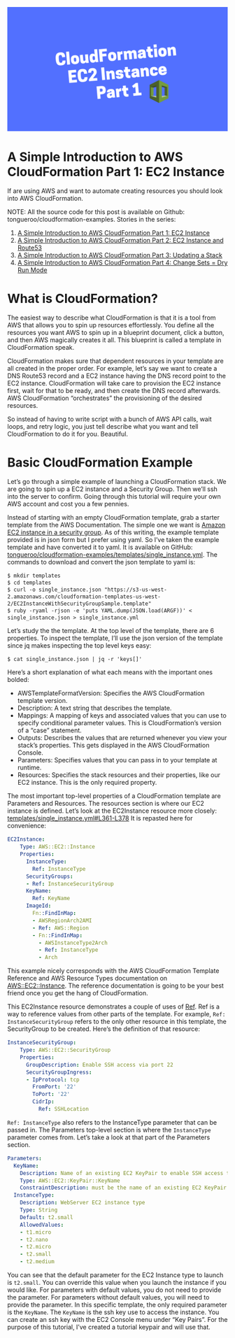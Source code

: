 
![part 1](images/intro.png)

# A Simple Introduction to AWS CloudFormation Part 1: EC2 Instance

If are using AWS and want to automate creating resources you should look into AWS CloudFormation.

NOTE: All the source code for this post is available on Github: tongueroo/cloudformation-examples.
Stories in the series:

1. [A Simple Introduction to AWS CloudFormation Part 1: EC2 Instance](https://blog.boltops.com/2017/03/06/a-simple-introduction-to-aws-cloudformation-part-1-ec2-instance)
2. [A Simple Introduction to AWS CloudFormation Part 2: EC2 Instance and Route53](https://blog.boltops.com/2017/03/20/a-simple-introduction-to-aws-cloudformation-part-2-ec2-instance-and-route53)
3. [A Simple Introduction to AWS CloudFormation Part 3: Updating a Stack](https://blog.boltops.com/2017/03/24/a-simple-introduction-to-aws-cloudformation-part-3-updating-a-stack)
4. [A Simple Introduction to AWS CloudFormation Part 4: Change Sets = Dry Run Mode](https://blog.boltops.com/2017/03/24/a-simple-introduction-to-aws-cloudformation-part-3-updating-a-stack)

# What is CloudFormation?

The easiest way to describe what CloudFormation is that it is a tool from AWS that allows you to spin up resources effortlessly. You define all the resources you want AWS to spin up in a blueprint document, click a button, and then AWS magically creates it all. This blueprint is called a template in CloudFormation speak.

CloudFormation makes sure that dependent resources in your template are all created in the proper order. For example, let’s say we want to create a DNS Route53 record and a EC2 instance having the DNS record point to the EC2 instance. CloudFormation will take care to provision the EC2 instance first, wait for that to be ready, and then create the DNS record afterwards. AWS CloudFormation “orchestrates” the provisioning of the desired resources.

So instead of having to write script with a bunch of AWS API calls, wait loops, and retry logic, you just tell describe what you want and tell CloudFormation to do it for you. Beautiful.

# Basic CloudFormation Example

Let’s go through a simple example of launching a CloudFormation stack. We are going to spin up a EC2 instance and a Security Group. Then we’ll ssh into the server to confirm. Going through this tutorial will require your own AWS account and cost you a few pennies.

Instead of starting with an empty CloudFormation template, grab a starter template from the AWS Documentation. The simple one we want is [Amazon EC2 instance in a security group](http://docs.aws.amazon.com/AWSCloudFormation/latest/UserGuide/sample-templates-services-us-west-2.html#w1ab2c21c45c15c15). As of this writing, the example template provided is in json form but I prefer using yaml. So I’ve taken the example template and have converted it to yaml. It is available on GitHub: [tongueroo/cloudformation-examples/templates/single_instance.yml](https://github.com/tongueroo/cloudformation-examples/blob/master/templates/single_instance.yml). The commands to download and convert the json template to yaml is:

```shell
$ mkdir templates
$ cd templates
$ curl -o single_instance.json "https://s3-us-west-2.amazonaws.com/cloudformation-templates-us-west-2/EC2InstanceWithSecurityGroupSample.template"
$ ruby -ryaml -rjson -e 'puts YAML.dump(JSON.load(ARGF))' < single_instance.json > single_instance.yml
```

Let’s study the the template. At the top level of the template, there are 6 properties. To inspect the template, I’ll use the json version of the template since jq makes inspecting the top level keys easy:

```shell
$ cat single_instance.json | jq -r 'keys[]'
```

Here’s a short explanation of what each means with the important ones bolded:

- AWSTemplateFormatVersion: Specifies the AWS CloudFormation template version.
- Description: A text string that describes the template.
- Mappings: A mapping of keys and associated values that you can use to specify conditional parameter values. This is CloudFormation’s version of a “case” statement.
- Outputs: Describes the values that are returned whenever you view your stack’s properties. This gets displayed in the AWS CloudFormation Console.
- Parameters: Specifies values that you can pass in to your template at runtime.
- Resources: Specifies the stack resources and their properties, like our EC2 instance. This is the only required property.

The most important top-level properties of a CloudFormation template are Parameters and Resources. The resources section is where our EC2 instance is defined. Let’s look at the EC2Instance resource more closely: [templates/single_instance.yml#L361-L378](https://github.com/tongueroo/cloudformation-examples/blob/master/templates/single_instance.yml#L361-L378) It is repasted here for convenience:

```yaml
EC2Instance:
    Type: AWS::EC2::Instance
    Properties:
      InstanceType:
        Ref: InstanceType
      SecurityGroups:
      - Ref: InstanceSecurityGroup
      KeyName:
        Ref: KeyName
      ImageId:
        Fn::FindInMap:
        - AWSRegionArch2AMI
        - Ref: AWS::Region
        - Fn::FindInMap:
          - AWSInstanceType2Arch
          - Ref: InstanceType
          - Arch
```

This example nicely corresponds with the AWS CloudFormation Template Reference and AWS Resource Types documentation on [AWS::EC2::Instance](http://docs.aws.amazon.com/AWSCloudFormation/latest/UserGuide/aws-properties-ec2-instance.html). The reference documentation is going to be your best friend once you get the hang of CloudFormation.

This EC2Instance resource demonstrates a couple of uses of [Ref](http://docs.aws.amazon.com/AWSCloudFormation/latest/UserGuide/intrinsic-function-reference-ref.html). Ref is a way to reference values from other parts of the template. For example, ```Ref: InstanceSecurityGroup``` refers to the only other resource in this template, the SecurityGroup to be created. Here’s the definition of that resource:

```yaml
InstanceSecurityGroup:
    Type: AWS::EC2::SecurityGroup
    Properties:
      GroupDescription: Enable SSH access via port 22
      SecurityGroupIngress:
      - IpProtocol: tcp
        FromPort: '22'
        ToPort: '22'
        CidrIp:
          Ref: SSHLocation
```

```Ref: InstanceType``` also refers to the InstanceType parameter that can be passed in. The Parameters top-level section is where the ```InstanceType``` parameter comes from. Let’s take a look at that part of the Parameters section.

```yaml
Parameters:
  KeyName:
    Description: Name of an existing EC2 KeyPair to enable SSH access to the instance
    Type: AWS::EC2::KeyPair::KeyName
    ConstraintDescription: must be the name of an existing EC2 KeyPair.
  InstanceType:
    Description: WebServer EC2 instance type
    Type: String
    Default: t2.small
    AllowedValues:
    - t1.micro
    - t2.nano
    - t2.micro
    - t2.small
    - t2.medium
```

You can see that the default parameter for the EC2 Instance type to launch is ```t2.small```. You can override this value when you launch the instance if you would like. For parameters with default values, you do not need to provide the parameter. For parameters without default values, you will need to provide the parameter. In this specific template, the only required parameter is the ```KeyName```. The ```KeyName``` is the ssh key use to access the instance. You can create an ssh key with the EC2 Console menu under “Key Pairs”. For the purpose of this tutorial, I’ve created a tutorial keypair and will use that.
